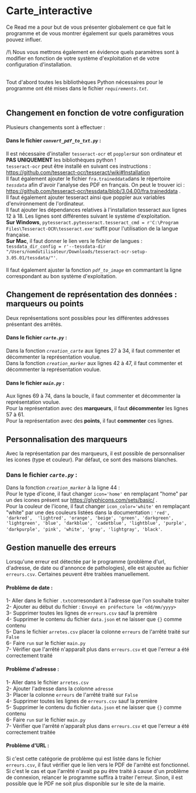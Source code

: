 # Carte_interactive

Ce Read me a pour but de vous présenter globalement ce que fait le programme et de vous montrer également sur quels paramètres vous pouvez influer.
<br><br> /!\  Nous vous mettrons également en évidence quels paramètres sont à modifier en fonction de votre système d'exploitation et de votre configuration d'installation.

<br>Tout d'abord toutes les bibliothèques Python nécessaires pour le programme ont été mises dans le fichier *`requirements.txt`*.
<br>
<br>
## Changement en fonction de votre configuration

Plusieurs changements sont à effectuer :
<br> 
#### Dans le fichier *`convert_pdf_to_txt.py`* :
Il est nécessaire d'installer `tesseract-ocr` et `poppler`sur son ordinateur et **PAS UNIQUEMENT** les bibliothèques python ! <br>
`tesseract-ocr` peut être installé en suivant ces instructions : https://github.com/tesseract-ocr/tesseract/wiki#Installation
<br> Il faut également ajouter le fichier `fra.traineddata`dans le répertoire *`tessdata`* afin d'avoir l'analyse des PDF en français. On peut le trouver ici : https://github.com/tesseract-ocr/tessdata/blob/3.04.00/fra.traineddata .
<br> Il faut également ajouter tesseract ainsi que poppler aux variables d'environnement de l'ordinateur.
<br> Il faut ajouter les dépendances relatives à l'installation tesseract aux lignes 12 à 18. Les lignes sont différentes suivant le système d'exploitation. 
<br> **Sur Windows**, `pytesseract.pytesseract.tesseract_cmd = r'C:\Program Files\Tesseract-OCR\tesseract.exe'`suffit pour l'utilisation de la langue française.
<br> **Sur Mac**, il faut donner le lien vers le fichier de langues : `tessdata_dir_config = r'--tessdata-dir "/Users/nomdutilisateur/Downloads/tesseract-ocr-setup-3.05.01/tessdata/"'`.
<br><br> Il faut également ajuster la fonction *`pdf_to_image`* en commantant la ligne correspondant au bon système d'exploitation.
<br>
## Changement de représentation des données : marqueurs ou points
Deux représentations sont possibles pour les différentes addresses présentant des arrêtés.
<br>
#### Dans le fichier *`carte.py`* :

Dans la fonction *`creation_carte`* aux lignes 27 à 34, il faut commenter et décommenter la représentation voulue.
<br>
Dans la fonction *`creation_marker`* aux lignes 42 à 47, il faut commenter et décommenter la représentation voulue.
<br>
#### Dans le fichier *`main.py`*  : 
Aux lignes 69 à 74, dans la boucle, il faut commenter et décommenter la représentation voulue.
<br>
Pour la représentation avec des **marqueurs**, il faut **décommenter** les lignes 57 à 61. 
<br>
Pour la représentation avec des **points**, il faut **commenter** ces lignes.
<br>
## Personnalisation des marqueurs 
Avec la représentation par des marqueurs, il est possible de personnaliser les icones (type et couleur). Par défaut, ce sont des maisons blanches.
<br>
### Dans le fichier *`carte.py`* : 
Dans la fonction *`creation_marker`* à la ligne 44 :
<br>
Pour le type d'icone, il faut changer `icon='home'` en remplaçant "home" par un des icones présent sur https://glyphicons.com/sets/basic/ . 
<br>
Pour la couleur de l'icone, il faut changer `icon_color='white'` en remplaçant "white" par une des couleurs listées dans la documentation  : `'red', 'darkred',  'lightred', 'orange', 'beige', 'green', 'darkgreen', 'lightgreen', 'blue', 'darkblue', 'cadetblue', 'lightblue', 'purple', 'darkpurple', 'pink', 'white', 'gray', 'lightgray', 'black'`.
<br>
## Gestion manuelle des erreurs
Lorsqu'une erreur est détectée par le programme (problème d'url, d'adresse, de date ou d'annonce de pathologies), elle est ajoutée au fichier `erreurs.csv`. Certaines peuvent être traitées manuellement.
<br>
#### Problème de date :
1- Aller dans le fichier `.txt`corresondant à l'adresse que l'on souhaite traiter <br>
2- Ajouter au début du fichier : `Envoyé en préfecture le <dd/mm/yyyy>` <br>
3- Supprimer toutes les lignes de `erreurs.csv` sauf la première <br>
4- Supprimer le contenu du fichier `data.json` et ne laisser que `{}` comme contenu <br>
5- Dans le fichier `arretes.csv` placer la colonne `erreurs` de l'arrêté traité sur `False` <br>
6- Faire `run` sur le fichier `main.py` <br>
7- Vérifier que l'arrêté n'apparaît plus dans `erreurs.csv` et que l'erreur a été correctement traité <br>
#### Problème d'adresse : 
1- Aller dans le fichier `arretes.csv` <br>
2- Ajouter l'adresse dans la colonne `adresse` <br>
3- Placer la colonne `erreurs` de l'arrêté traité sur `False` <br>
4- Supprimer toutes les lignes de `erreurs.csv` sauf la première <br>
5- Supprimer le contenu du fichier `data.json` et ne laisser que `{}` comme contenu <br>
6- Faire `run` sur le fichier `main.py` <br>
7- Vérifier que l'arrêté n'apparaît plus dans `erreurs.csv` et que l'erreur a été correctement traitée <br>
#### Problème d'URL :
Si c'est cette catégorie de problème qui est listée dans le fichier `erreurs.csv`, il faut vérifier que le lien vers le PDF de l'arrêté est fonctionnel. Si c'est le cas et que l'arrêté n'avait pa pu être traité à cause d'un problème de connexion, relancer le programme suffira à traiter l'erreur. Sinon, il est possible que le PDF ne soit plus disponible sur le site de la mairie.
